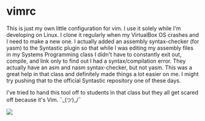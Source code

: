 # vimrc
This is just my own little configuration for vim. I use it solely while I'm developing on Linux. I clone it regularly when my VirtualBox OS crashes and I need to make a new one. I actually added an assembly syntax-checker (for yasm) to the Syntastic plugin so that while I was editing my assembly files in my Systems Programming class I didn't have to constantly exit out, compile, and link only to find out I had a syntax/compilation error. They actually have an asm and nasm syntax-checker, but not yasm. This was a great help in that class and definitely made things a lot easier on me. I might try pushing that to the official Syntastic repository one of these days. 

I've tried to hand this tool off to students in that class but they all get scared off because it's Vim. ¯\_(ツ)_/¯

<img src="https://i.imgur.com/EHihTg5.png">
